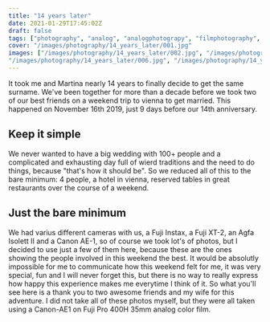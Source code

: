 ```yaml
---
title: "14 years later"
date: 2021-01-29T17:45:02Z
draft: false
tags: ["photography", "analog", "analogphotograpy", "filmphotography", "people", "portrai", "wedding"]
cover: "/images/photography/14_years_later/001.jpg"
images: ["/images/photography/14_years_later/002.jpg", "/images/photography/14_years_later/003.jpg", "/images/photography/14_years_later/004.jpg", "/images/photography/14_years_later/005.jpg",
"/images/photography/14_years_later/006.jpg", "/images/photography/14_years_later/007.jpg", "/images/photography/14_years_later/008.jpg", "/images/photography/14_years_later/009.jpg", "/images/photography/14_years_later/010.jpg"]
---
```

It took me and Martina nearly 14 years to finally decide to get the same surname. We've been together for more than a decade before we took two of our best friends on a weekend trip to vienna to get married. This happened on November 16th 2019, just 9 days before our 14th anniversary.

## Keep it simple

We never wanted to have a big wedding with 100+ people and a complicated and exhausting day full of wierd traditions and the need to do things, because "that's how it should be". So we reduced all of this to the bare minimum: 4 people, a hotel in vienna, reserved tables in great restaurants over the course of a weekend.

## Just the bare minimum

We had varius different cameras with us, a Fuji Instax, a Fuji XT-2, an Agfa Isolett II and a Canon AE-1, so of course we took lot's of photos, but I decided to use just a few of them here, because these are the ones showing the people involved in this weekend the best. It would be absolutly impossible for me to communicate how this weekend felt for me, it was very special, fun and I will never forget this, but there is no way to really express how happy this experience makes me everytime I think of it. So what you'll see here is a thank you to two awesome friends and my wife for this adventure. I did not take all of these photos myself, but they were all taken using a Canon-AE1 on Fuji Pro 400H 35mm analog color film.